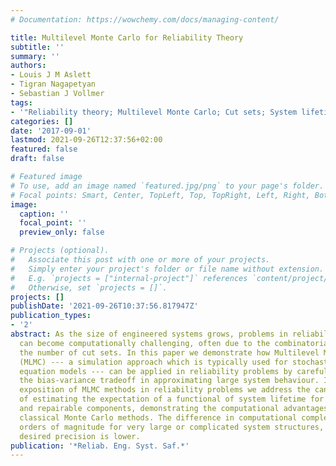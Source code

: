 ```yaml
---
# Documentation: https://wowchemy.com/docs/managing-content/

title: Multilevel Monte Carlo for Reliability Theory
subtitle: ''
summary: ''
authors:
- Louis J M Aslett
- Tigran Nagapetyan
- Sebastian J Vollmer
tags:
- '"Reliability theory; Multilevel Monte Carlo; Cut sets; System lifetime estimation"'
categories: []
date: '2017-09-01'
lastmod: 2021-09-26T12:37:56+02:00
featured: false
draft: false

# Featured image
# To use, add an image named `featured.jpg/png` to your page's folder.
# Focal points: Smart, Center, TopLeft, Top, TopRight, Left, Right, BottomLeft, Bottom, BottomRight.
image:
  caption: ''
  focal_point: ''
  preview_only: false

# Projects (optional).
#   Associate this post with one or more of your projects.
#   Simply enter your project's folder or file name without extension.
#   E.g. `projects = ["internal-project"]` references `content/project/deep-learning/index.md`.
#   Otherwise, set `projects = []`.
projects: []
publishDate: '2021-09-26T10:37:56.817947Z'
publication_types:
- '2'
abstract: As the size of engineered systems grows, problems in reliability theory
  can become computationally challenging, often due to the combinatorial growth in
  the number of cut sets. In this paper we demonstrate how Multilevel Monte Carlo
  (MLMC) --- a simulation approach which is typically used for stochastic differential
  equation models --- can be applied in reliability problems by carefully controlling
  the bias-variance tradeoff in approximating large system behaviour. In this first
  exposition of MLMC methods in reliability problems we address the canonical problem
  of estimating the expectation of a functional of system lifetime for non-repairable
  and repairable components, demonstrating the computational advantages compared to
  classical Monte Carlo methods. The difference in computational complexity can be
  orders of magnitude for very large or complicated system structures, or where the
  desired precision is lower.
publication: '*Reliab. Eng. Syst. Saf.*'
---
```

